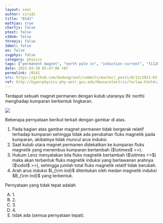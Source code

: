 ```yaml
---
layout: soal
author: viridi
title: "0141"
mathjax: true
chartjs: false
ptext: false
x3dom: false
threejs: false
3dmol: false
oo: false
svgphys: false
category: physics
tags: ["permanent magnet", "north pole in", "induction current", "fi1202", "2020-1"]
date: 2021-03-30 05:47:00 +07
permalink: /0141
src: https://github.com/dudung/soal/commits/master/_posts/0/13/2021-03-30-magnet-north-pole-in.md
ref: http://hyperphysics.phy-astr.gsu.edu/hbase/electric/farlaw.html#c2
---
```

Terdapat sebuah magnet permanen dengan kutub utaranya (N: north) menghadap kumparan berbentuk lingkaran.

![]({{site.baseurl}}/assets/img/0/14/0141.png)

Beberapa pernyataan berikut terkait dengan gambar di atas.

<ol>
<li>Pada bagian atas gambar magnet permanen tidak bergerak relatif terhadap kumparan sehingga tidak ada perubahan fluks magnetik pada kumparan, akibatnya tidak muncul arus induksi.</li>
<li>Saat kutub utara magnet permanen didekatkan ke kumparan fluks magnetik yang menembus kumparan bertambah ($\otimes$ >>).
</li>
<li>Hukum Lenz menyatakan bila fluks magnetik bertambah ($\otimes >>$) maka akan terbentuk fluks magnetik induksi yang berlawanan arahnya ($\odot$ >>), sehingga jumlah total fluks magnetik relatif tidak berubah.</li>
<li>Arah arus induksi $I_{\rm ind}$ ditentukan oleh medan magnetik induksi $B_{\rm ind}$ yang terbentuk.</li>
</ol>

Pernyataan yang tidak tepat adalah

<ol type="A">
<li>1.
<li>2.
<li>3.
<li>4.
<li>tidak ada (semua pernyataan tepat).
